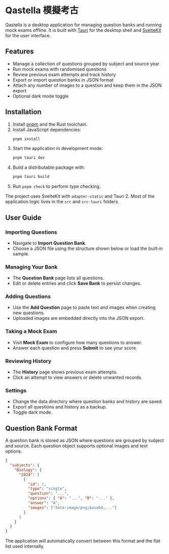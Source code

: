 # Qastella 模擬考古

Qastella is a desktop application for managing question banks and running mock exams offline. It is built with [Tauri](https://tauri.app/) for the desktop shell and [SvelteKit](https://kit.svelte.dev/) for the user interface.

## Features

- Manage a collection of questions grouped by subject and source year
- Run mock exams with randomised questions
- Review previous exam attempts and track history
- Export or import question banks in JSON format
- Attach any number of images to a question and keep them in the JSON export
- Optional dark mode toggle

## Installation

1. Install [pnpm](https://pnpm.io/) and the Rust toolchain.
2. Install JavaScript dependencies:
   ```bash
   pnpm install
   ```
3. Start the application in development mode:
   ```bash
   pnpm tauri dev
   ```
4. Build a distributable package with:
   ```bash
   pnpm tauri build
   ```
5. Run `pnpm check` to perform type checking.

The project uses SvelteKit with `adapter-static` and Tauri 2. Most of the application logic lives in the `src` and `src-tauri` folders.

## User Guide

### Importing Questions

- Navigate to **Import Question Bank**.
- Choose a JSON file using the structure shown below or load the built‑in sample.

### Managing Your Bank

- The **Question Bank** page lists all questions.
- Edit or delete entries and click **Save Bank** to persist changes.

### Adding Questions

- Use the **Add Question** page to paste text and images when creating new questions.
- Uploaded images are embedded directly into the JSON export.

### Taking a Mock Exam

- Visit **Mock Exam** to configure how many questions to answer.
- Answer each question and press **Submit** to see your score.

### Reviewing History

- The **History** page shows previous exam attempts.
- Click an attempt to view answers or delete unwanted records.

### Settings

- Change the data directory where question banks and history are saved.
- Export all questions and history as a backup.
- Toggle dark mode.

## Question Bank Format

A question bank is stored as JSON where questions are grouped by subject and source. Each question object supports optional images and text options.

```json
{
  "subjects": {
    "Biology": {
      "2024": [
        {
          "id": 1,
          "type": "single",
          "question": "...",
          "options": { "A": "...", "B": "..." },
          "answer": "A",
          "images": ["data:image/png;base64,..."]
        }
      ]
    }
  }
}
```

The application will automatically convert between this format and the flat list used internally.
